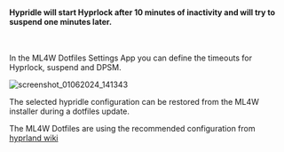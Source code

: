 <div class="tip custom-block" style="padding-top: 20px; padding-bottom: 20px;">

**Hypridle will start Hyprlock after 10 minutes of inactivity and will try to suspend one minutes later.**

</div>

In the ML4W Dotfiles Settings App you can define the timeouts for Hyprlock, suspend and DPSM.

![screenshot_01062024_141343](/power-lock.png)

The selected hypridle configuration can be restored from the ML4W installer during a dotfiles update.

The ML4W Dotfiles are using the recommended configuration from [hyprland wiki](https://wiki.hyprland.org/Hypr-Ecosystem/hypridle/)

